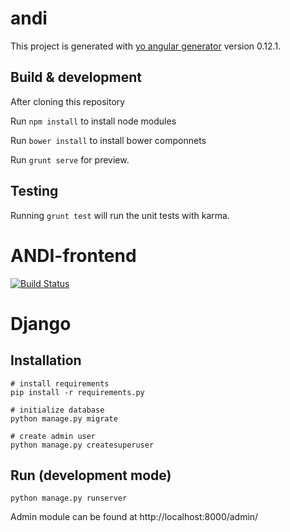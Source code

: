 # andi

This project is generated with [yo angular generator](https://github.com/yeoman/generator-angular)
version 0.12.1.

## Build & development

After cloning this repository

Run `npm install` to install node modules

Run `bower install` to install bower componnets

Run `grunt serve` for preview.

## Testing

Running `grunt test` will run the unit tests with karma.
# ANDI-frontend

[![Build Status](https://travis-ci.org/NLeSC/ANDI-frontend.svg)](https://travis-ci.org/NLeSC/ANDI-frontend)

# Django

## Installation

```
# install requirements
pip install -r requirements.py

# initialize database
python manage.py migrate

# create admin user
python manage.py createsuperuser

```


## Run (development mode)

```python manage.py runserver```

Admin module can be found at http://localhost:8000/admin/

